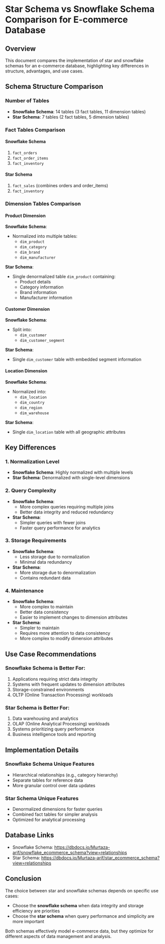 # Star Schema vs Snowflake Schema Comparison for E-commerce Database

## Overview

This document compares the implementation of star and snowflake schemas for an e-commerce database, highlighting key differences in structure, advantages, and use cases.

## Schema Structure Comparison

### Number of Tables
- **Snowflake Schema**: 14 tables (3 fact tables, 11 dimension tables)
- **Star Schema**: 7 tables (2 fact tables, 5 dimension tables)

### Fact Tables Comparison

#### Snowflake Schema
1. `fact_orders`
2. `fact_order_items`
3. `fact_inventory`

#### Star Schema
1. `fact_sales` (combines orders and order_items)
2. `fact_inventory`

### Dimension Tables Comparison

#### Product Dimension
**Snowflake Schema**:
- Normalized into multiple tables:
  - `dim_product`
  - `dim_category`
  - `dim_brand`
  - `dim_manufacturer`

**Star Schema**:
- Single denormalized table `dim_product` containing:
  - Product details
  - Category information
  - Brand information
  - Manufacturer information

#### Customer Dimension
**Snowflake Schema**:
- Split into:
  - `dim_customer`
  - `dim_customer_segment`

**Star Schema**:
- Single `dim_customer` table with embedded segment information

#### Location Dimension
**Snowflake Schema**:
- Normalized into:
  - `dim_location`
  - `dim_country`
  - `dim_region`
  - `dim_warehouse`

**Star Schema**:
- Single `dim_location` table with all geographic attributes

## Key Differences

### 1. Normalization Level
- **Snowflake Schema**: Highly normalized with multiple levels
- **Star Schema**: Denormalized with single-level dimensions

### 2. Query Complexity
- **Snowflake Schema**: 
  - More complex queries requiring multiple joins
  - Better data integrity and reduced redundancy
- **Star Schema**:
  - Simpler queries with fewer joins
  - Faster query performance for analytics

### 3. Storage Requirements
- **Snowflake Schema**: 
  - Less storage due to normalization
  - Minimal data redundancy
- **Star Schema**:
  - More storage due to denormalization
  - Contains redundant data

### 4. Maintenance
- **Snowflake Schema**:
  - More complex to maintain
  - Better data consistency
  - Easier to implement changes to dimension attributes
- **Star Schema**:
  - Simpler to maintain
  - Requires more attention to data consistency
  - More complex to modify dimension attributes

## Use Case Recommendations

### Snowflake Schema is Better For:
1. Applications requiring strict data integrity
2. Systems with frequent updates to dimension attributes
3. Storage-constrained environments
4. OLTP (Online Transaction Processing) workloads

### Star Schema is Better For:
1. Data warehousing and analytics
2. OLAP (Online Analytical Processing) workloads
3. Systems prioritizing query performance
4. Business intelligence tools and reporting

## Implementation Details

### Snowflake Schema Unique Features
- Hierarchical relationships (e.g., category hierarchy)
- Separate tables for reference data
- More granular control over data updates

### Star Schema Unique Features
- Denormalized dimensions for faster queries
- Combined fact tables for simpler analysis
- Optimized for analytical processing

## Database Links
- Snowflake Schema: https://dbdocs.io/Murtaza-arif/snowflake_ecommerce_schema?view=relationships
- Star Schema: https://dbdocs.io/Murtaza-arif/star_ecommerce_schema?view=relationships

## Conclusion

The choice between star and snowflake schemas depends on specific use cases:
- Choose the **snowflake schema** when data integrity and storage efficiency are priorities
- Choose the **star schema** when query performance and simplicity are more important

Both schemas effectively model e-commerce data, but they optimize for different aspects of data management and analysis.

